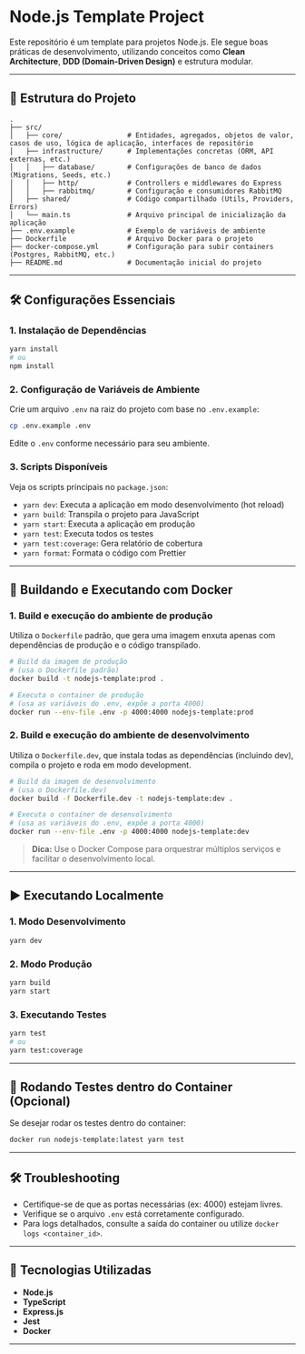 # Node.js Template Project

Este repositório é um template para projetos Node.js. Ele segue boas práticas de desenvolvimento, utilizando conceitos como **Clean Architecture**, **DDD (Domain-Driven Design)** e estrutura modular.

---

## 🌳 Estrutura do Projeto

```plaintext
.
├── src/
│   ├── core/                # Entidades, agregados, objetos de valor, casos de uso, lógica de aplicação, interfaces de repositório
│   ├── infrastructure/      # Implementações concretas (ORM, API externas, etc.)
│   │   ├── database/        # Configurações de banco de dados (Migrations, Seeds, etc.)
│   │   ├── http/            # Controllers e middlewares do Express
│   │   ├── rabbitmq/        # Configuração e consumidores RabbitMQ
│   ├── shared/              # Código compartilhado (Utils, Providers, Errors)
│   └── main.ts              # Arquivo principal de inicialização da aplicação
├── .env.example             # Exemplo de variáveis de ambiente
├── Dockerfile               # Arquivo Docker para o projeto
├── docker-compose.yml       # Configuração para subir containers (Postgres, RabbitMQ, etc.)
├── README.md                # Documentação inicial do projeto
```

---

## 🛠️ Configurações Essenciais

### 1. **Instalação de Dependências**

```bash
yarn install
# ou
npm install
```

### 2. **Configuração de Variáveis de Ambiente**

Crie um arquivo `.env` na raiz do projeto com base no `.env.example`:

```bash
cp .env.example .env
```

Edite o `.env` conforme necessário para seu ambiente.

### 3. **Scripts Disponíveis**

Veja os scripts principais no `package.json`:

- `yarn dev`: Executa a aplicação em modo desenvolvimento (hot reload)
- `yarn build`: Transpila o projeto para JavaScript
- `yarn start`: Executa a aplicação em produção
- `yarn test`: Executa todos os testes
- `yarn test:coverage`: Gera relatório de cobertura
- `yarn format`: Formata o código com Prettier

---

## 🐳 Buildando e Executando com Docker

### 1. **Build e execução do ambiente de produção**

Utiliza o `Dockerfile` padrão, que gera uma imagem enxuta apenas com dependências de produção e o código transpilado.

```bash
# Build da imagem de produção
# (usa o Dockerfile padrão)
docker build -t nodejs-template:prod .

# Executa o container de produção
# (usa as variáveis do .env, expõe a porta 4000)
docker run --env-file .env -p 4000:4000 nodejs-template:prod
```

### 2. **Build e execução do ambiente de desenvolvimento**

Utiliza o `Dockerfile.dev`, que instala todas as dependências (incluindo dev), compila o projeto e roda em modo development.

```bash
# Build da imagem de desenvolvimento
# (usa o Dockerfile.dev)
docker build -f Dockerfile.dev -t nodejs-template:dev .

# Executa o container de desenvolvimento
# (usa as variáveis do .env, expõe a porta 4000)
docker run --env-file .env -p 4000:4000 nodejs-template:dev
```

> **Dica:** Use o Docker Compose para orquestrar múltiplos serviços e facilitar o desenvolvimento local.

---

## ▶️ Executando Localmente

### 1. **Modo Desenvolvimento**

```bash
yarn dev
```

### 2. **Modo Produção**

```bash
yarn build
yarn start
```

### 3. **Executando Testes**

```bash
yarn test
# ou
yarn test:coverage
```

---

## 🧪 Rodando Testes dentro do Container (Opcional)

Se desejar rodar os testes dentro do container:

```bash
docker run nodejs-template:latest yarn test
```

---

## 🛠️ Troubleshooting

- Certifique-se de que as portas necessárias (ex: 4000) estejam livres.
- Verifique se o arquivo `.env` está corretamente configurado.
- Para logs detalhados, consulte a saída do container ou utilize `docker logs <container_id>`.

---

## 🔧 Tecnologias Utilizadas

- **Node.js**
- **TypeScript**
- **Express.js**
- **Jest**
- **Docker**

---
